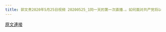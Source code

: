 ```yaml
---
title: 郭文贵2020年5月25日视频 20200525_1同一天的第一次直播.。如何面对共产党将以一国之力要破坏我们的六四建国宣言！
---
```


[原文連接](https://gnews.org/ThreadView/53478488)


